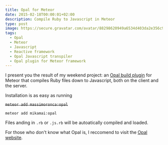 ```yaml
---
title: Opal for Meteor
date: 2015-02-18T00:00:01+02:00
description: Compile Ruby to Javascript in Meteor
type: post
image: https://secure.gravatar.com/avatar/88298620949a6534d403da2e356c9339?s=420
tags:
  - Opal
  - Meteor
  - Javascript
  - Reactive framework
  - Opal Javascript transpiler
  - Opal plugin for Meteor framework
---
```


I present you the result of my weekend project: an [Opal build plugin](https://atmospherejs.com/massimoronca/opal) for Meteor that compiles Ruby files down to Javascript, both on the client and the server.  

Installation is as easy as running  

~~`meteor add massimoronca:opal`~~  

`meteor add mikamai:opal`

Files anding in `.rb` or `.js.rb` will be autoatically compiled and loaded.
  

For those who don't know what Opal is, I reccomend to visit the [Opal website](http://opalrb.org).

